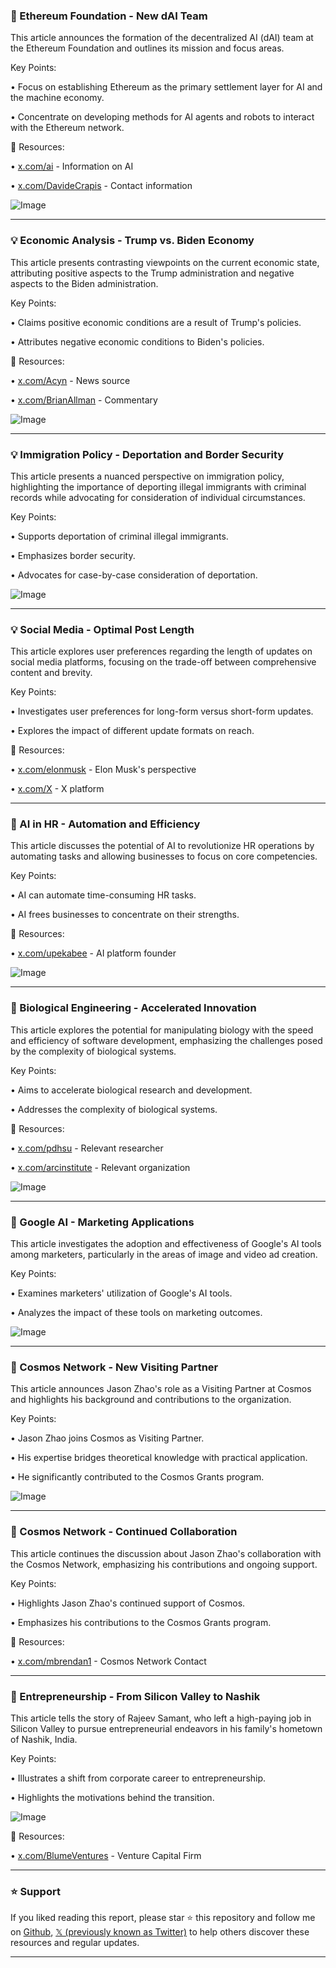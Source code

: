 ### 🤖 Ethereum Foundation - New dAI Team

This article announces the formation of the decentralized AI (dAI) team at the Ethereum Foundation and outlines its mission and focus areas.

Key Points:

•  Focus on establishing Ethereum as the primary settlement layer for AI and the machine economy.


•  Concentrate on developing methods for AI agents and robots to interact with the Ethereum network.


🔗 Resources:

• [x.com/ai](https://x.com/ai) - Information on AI


• [x.com/DavideCrapis](https://x.com/DavideCrapis) - Contact information


![Image](https://pbs.twimg.com/media/G045jo3aAAAhEoC?format=jpg&name=small)



---
### 💡 Economic Analysis - Trump vs. Biden Economy

This article presents contrasting viewpoints on the current economic state, attributing positive aspects to the Trump administration and negative aspects to the Biden administration.

Key Points:

•  Claims positive economic conditions are a result of Trump's policies.


•  Attributes negative economic conditions to Biden's policies.


🔗 Resources:

• [x.com/Acyn](https://x.com/Acyn) - News source


• [x.com/BrianAllman](https://x.com/BrianAllman) - Commentary


![Image](https://pbs.twimg.com/amplify_video_thumb/1919030847652679680/img/dnmCMKd916rWdSGK.jpg)



---
### 💡 Immigration Policy - Deportation and Border Security

This article presents a nuanced perspective on immigration policy, highlighting the importance of deporting illegal immigrants with criminal records while advocating for consideration of individual circumstances.

Key Points:

• Supports deportation of criminal illegal immigrants.


• Emphasizes border security.


• Advocates for case-by-case consideration of deportation.


![Image](https://pbs.twimg.com/media/G02yjJRbMAMM71-?format=jpg&name=small)


---
### 💡 Social Media - Optimal Post Length

This article explores user preferences regarding the length of updates on social media platforms, focusing on the trade-off between comprehensive content and brevity.

Key Points:

•  Investigates user preferences for long-form versus short-form updates.


•  Explores the impact of different update formats on reach.


🔗 Resources:

• [x.com/elonmusk](https://x.com/elonmusk) - Elon Musk's perspective


• [x.com/X](https://x.com/X) - X platform


---
### 🤖 AI in HR - Automation and Efficiency

This article discusses the potential of AI to revolutionize HR operations by automating tasks and allowing businesses to focus on core competencies.

Key Points:

•  AI can automate time-consuming HR tasks.


•  AI frees businesses to concentrate on their strengths.


🔗 Resources:

• [x.com/upekabee](https://x.com/upekabee) - AI platform founder


![Image](https://pbs.twimg.com/media/G03qtWMaQAAWHrI?format=jpg&name=small)


---
### 🤖 Biological Engineering - Accelerated Innovation

This article explores the potential for manipulating biology with the speed and efficiency of software development, emphasizing the challenges posed by the complexity of biological systems.

Key Points:

•  Aims to accelerate biological research and development.


•  Addresses the complexity of biological systems.


🔗 Resources:

• [x.com/pdhsu](https://x.com/pdhsu) - Relevant researcher


• [x.com/arcinstitute](https://x.com/arcinstitute) - Relevant organization


![Image](https://pbs.twimg.com/media/G05Tw7IaAAAkbrI?format=jpg&name=small)


---
### 🚀 Google AI - Marketing Applications

This article investigates the adoption and effectiveness of Google's AI tools among marketers, particularly in the areas of image and video ad creation.

Key Points:

•  Examines marketers' utilization of Google's AI tools.


•  Analyzes the impact of these tools on marketing outcomes.


![Image](https://pbs.twimg.com/media/G02lglkaYAErl2a?format=jpg&name=small)



---
### 🚀 Cosmos Network - New Visiting Partner

This article announces Jason Zhao's role as a Visiting Partner at Cosmos and highlights his background and contributions to the organization.

Key Points:

•  Jason Zhao joins Cosmos as Visiting Partner.


•  His expertise bridges theoretical knowledge with practical application.


•  He significantly contributed to the Cosmos Grants program.


![Image](https://pbs.twimg.com/media/G05TMOmawAEn5q3?format=jpg&name=small)


---
### 🚀 Cosmos Network - Continued Collaboration

This article continues the discussion about Jason Zhao's collaboration with the Cosmos Network, emphasizing his contributions and ongoing support.

Key Points:

•  Highlights Jason Zhao's continued support of Cosmos.


•  Emphasizes his contributions to the Cosmos Grants program.


🔗 Resources:


• [x.com/mbrendan1](https://x.com/mbrendan1) -  Cosmos Network Contact


---
### 🚀 Entrepreneurship - From Silicon Valley to Nashik

This article tells the story of Rajeev Samant, who left a high-paying job in Silicon Valley to pursue entrepreneurial endeavors in his family's hometown of Nashik, India.

Key Points:

•  Illustrates a shift from corporate career to entrepreneurship.


•  Highlights the motivations behind the transition.


![Image](https://pbs.twimg.com/amplify_video_thumb/1967514708183007232/img/DSB_BQ5MPggrcNKR.jpg)

🔗 Resources:

• [x.com/BlumeVentures](https://x.com/BlumeVentures) - Venture Capital Firm


---

### ⭐️ Support

If you liked reading this report, please star ⭐️ this repository and follow me on [Github](https://github.com/Drix10), [𝕏 (previously known as Twitter)](https://x.com/DRIX_10_) to help others discover these resources and regular updates.

---